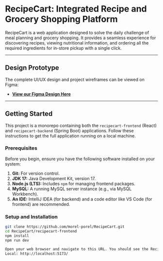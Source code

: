 # RecipeCart: Integrated Recipe and Grocery Shopping Platform

RecipeCart is a web application designed to solve the daily challenge of meal planning and grocery shopping. It provides a seamless experience for discovering recipes, viewing nutritional information, and ordering all the required ingredients for in-store pickup with a single click.

---

## Design Prototype

The complete UI/UX design and project wireframes can be viewed on Figma:

- **[View our Figma Design Here](https://www.figma.com/design/sOui7JtG12tUGUZ02kIr7t/Food-Cooking-Recipe-website-design--Community-?node-id=0-1&t=EdN6dmEaOp6HxQij-1)**

---

## Getting Started

This project is a monorepo containing both the `recipecart-frontend` (React) and `recipecart-backend` (Spring Boot) applications. Follow these instructions to get the full application running on a local machine.

### Prerequisites

Before you begin, ensure you have the following software installed on your system:

1.  **Git:** For version control.
2.  **JDK 17:** Java Development Kit, version 17.
3.  **Node.js (LTS):** Includes `npm` for managing frontend packages.
4.  **MySQL:** A running MySQL server instance (e.g., via MySQL Workbench).
5.  **An IDE:** IntelliJ IDEA (for backend) and a code editor like VS Code (for frontend) are recommended.

### Setup and Installation

```bash
git clone https://github.com/morel-porel/RecipeCart.git
cd RecipeCart/recipecart-frontend
npm install
npm run dev

Open your web browser and navigate to this URL. You should see the RecipeCart login page.
Local: http://localhost:5173/
